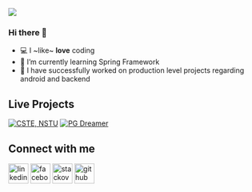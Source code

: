 

<!--
**Imran53/Imran53** is a ✨ _special_ ✨ repository because its `README.md` (this file) appears on your GitHub profile.

Here are some ideas to get you started:

- 🔭 I’m currently working on ...
- 🌱 I’m currently learning ...
- 👯 I’m looking to collaborate on ...
- 🤔 I’m looking for help with ...
- 💬 Ask me about ...
- 📫 How to reach me: ...
- 😄 Pronouns: ...
- ⚡ Fun fact: ...
-->
![](https://komarev.com/ghpvc/?username=Imran53)

### Hi there 👋

- 💻 I ~like~ **love** coding
- 🌱 I’m currently learning Spring Framework
- 👯  I have successfully worked on production level projects regarding android and backend

## Live Projects

[![CSTE, NSTU](https://img.shields.io/badge/-CSTE,NSTU-F44A6A?style=flat&logo=android)](https://play.google.com/store/apps/details?id=com.cste.nstuhelpo)
[![PG Dreamer](https://img.shields.io/badge/-PGDreamer-0085C0?style=flat&logo=android)](https://play.google.com/store/apps/details?id=com.pgdreamer.myapplication11)

## Connect with me
[<img src='https://cdn.jsdelivr.net/npm/simple-icons@3.0.1/icons/linkedin.svg' alt='linkedin' height='40'>](https://www.linkedin.com/in/imran53/)  [<img src='https://cdn.jsdelivr.net/npm/simple-icons@3.0.1/icons/facebook.svg' alt='facebook' height='40'>](https://www.facebook.com/khan.imr.351/)  [<img src='https://cdn.jsdelivr.net/npm/simple-icons@3.0.1/icons/stackoverflow.svg' alt='stackoverflow' height='40'>](https://stackoverflow.com/users/11221269/md-imran-khan) 
  [<img src='https://cdn.jsdelivr.net/npm/simple-icons@3.0.1/icons/github.svg' alt='github' height='40'>](https://github.com/Imran53) 
